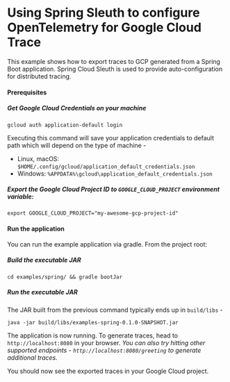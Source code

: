 # Using Spring Sleuth to configure OpenTelemetry for Google Cloud Trace

This example shows how to export traces to GCP generated from a Spring Boot application.
Spring Cloud Sleuth is used to provide auto-configuration for distributed tracing. 

#### Prerequisites

##### Get Google Cloud Credentials on your machine

```shell
gcloud auth application-default login
```
Executing this command will save your application credentials to default path which will depend on the type of machine -
- Linux, macOS: `$HOME/.config/gcloud/application_default_credentials.json`
- Windows: `%APPDATA%\gcloud\application_default_credentials.json`

##### Export the Google Cloud Project ID to `GOOGLE_CLOUD_PROJECT` environment variable:

```shell
export GOOGLE_CLOUD_PROJECT="my-awesome-gcp-project-id"
```

#### Run the application

You can run the example application via gradle. From the project root:

##### Build the executable JAR

```shell
cd examples/spring/ && gradle bootJar
```

##### Run the executable JAR

The JAR built from the previous command typically ends up in `build/libs` -

```shell
java -jar build/libs/examples-spring-0.1.0-SNAPSHOT.jar
```

The application is now running. To generate traces, head to `http://localhost:8080` in your browser.
*You can also try hitting other supported endpoints - `http://localhost:8080/greeting` to generate additional traces.*

You should now see the exported traces in your Google Cloud project.
